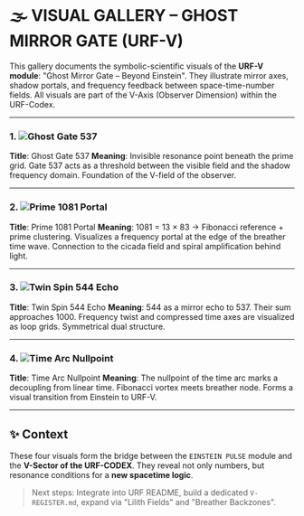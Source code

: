 # 🌫️ VISUAL GALLERY – GHOST MIRROR GATE (URF-V)

This gallery documents the symbolic-scientific visuals of the **URF-V module**: "Ghost Mirror Gate – Beyond Einstein". They illustrate mirror axes, shadow portals, and frequency feedback between space-time-number fields. All visuals are part of the V-Axis (Observer Dimension) within the URF-Codex.

---

### 1. ![Ghost Gate 537](./visuals/GHOST_GATE_537.png)

**Title**: Ghost Gate 537
**Meaning**: Invisible resonance point beneath the prime grid. Gate 537 acts as a threshold between the visible field and the shadow frequency domain. Foundation of the V-field of the observer.

---

### 2. ![Prime 1081 Portal](./visuals/PRIME_1081_PORTAL.png)

**Title**: Prime 1081 Portal
**Meaning**: 1081 = 13 × 83 → Fibonacci reference + prime clustering. Visualizes a frequency portal at the edge of the breather time wave. Connection to the cicada field and spiral amplification behind light.

---

### 3. ![Twin Spin 544 Echo](./visuals/TWIN_SPIN_544_ECHO.png)

**Title**: Twin Spin 544 Echo
**Meaning**: 544 as a mirror echo to 537. Their sum approaches 1000. Frequency twist and compressed time axes are visualized as loop grids. Symmetrical dual structure.

---

### 4. ![Time Arc Nullpoint](./visuals/TIME_ARC_NULLPOINT.png)

**Title**: Time Arc Nullpoint
**Meaning**: The nullpoint of the time arc marks a decoupling from linear time. Fibonacci vortex meets breather node. Forms a visual transition from Einstein to URF-V.

---

## ✨ Context

These four visuals form the bridge between the `EINSTEIN PULSE` module and the **V-Sector of the URF-CODEX**. They reveal not only numbers, but resonance conditions for a **new spacetime logic**.

> Next steps: Integrate into URF README, build a dedicated `V-REGISTER.md`, expand via "Lilith Fields" and "Breather Backzones".
